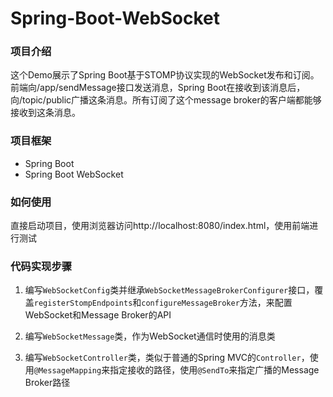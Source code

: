 # Spring-Boot-WebSocket

### 项目介绍

这个Demo展示了Spring Boot基于STOMP协议实现的WebSocket发布和订阅。前端向/app/sendMessage接口发送消息，Spring Boot在接收到该消息后，向/topic/public广播这条消息。所有订阅了这个message broker的客户端都能够接收到这条消息。

### 项目框架

- Spring Boot
- Spring Boot WebSocket

### 如何使用

直接启动项目，使用浏览器访问http://localhost:8080/index.html，使用前端进行测试

### 代码实现步骤

1. 编写```WebSocketConfig```类并继承```WebSocketMessageBrokerConfigurer```接口，覆盖```registerStompEndpoints```和```configureMessageBroker```方法，来配置WebSocket和Message Broker的API

2. 编写```WebSocketMessage```类，作为WebSocket通信时使用的消息类

3. 编写```WebSocketController```类，类似于普通的Spring MVC的```Controller```，使用```@MessageMapping```来指定接收的路径，使用```@SendTo```来指定广播的Message Broker路径